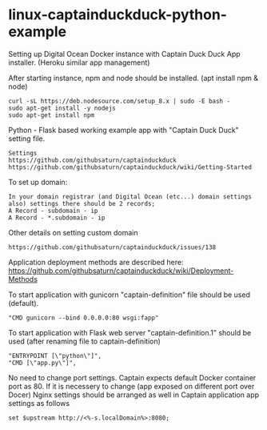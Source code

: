 # linux-captainduckduck-python-example
Setting up Digital Ocean Docker instance with Captain Duck Duck App installer. (Heroku similar app management)

After starting instance, npm and node should be installed. (apt install npm & node)

	curl -sL https://deb.nodesource.com/setup_8.x | sudo -E bash -
	sudo apt-get install -y nodejs
	sudo apt-get install npm

Python - Flask based working example app with "Captain Duck Duck" setting file.

	Settings
	https://github.com/githubsaturn/captainduckduck
	https://github.com/githubsaturn/captainduckduck/wiki/Getting-Started


To set up domain:

	In your domain registrar (and Digital Ocean (etc...) domain settings also) settings there should be 2 records;
	A Record - subdomain - ip
	A Record - *.subdomain - ip

Other details on setting custom domain
	
	https://github.com/githubsaturn/captainduckduck/issues/138


Application deployment methods are described here:
https://github.com/githubsaturn/captainduckduck/wiki/Deployment-Methods

To start application with gunicorn "captain-definition" file should be used (default).

  	"CMD gunicorn --bind 0.0.0.0:80 wsgi:fapp"

To start application with Flask web server "captain-definition.1" should be used (after renaming file to captain-definition)

	"ENTRYPOINT [\"python\"]",
	"CMD [\"app.py\"]",	

No need to change port settings. Captain expects default Docker container port as 80.
If it is necessery to change (app exposed on different port over Docer) Nginx settings should be arranged as well in Captain application app settings as follows

	set $upstream http://<%-s.localDomain%>:8080;
	
